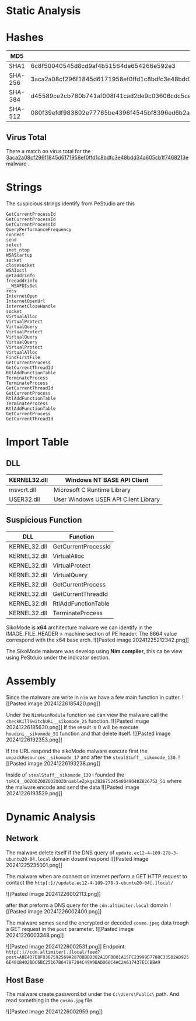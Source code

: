 
# Static Analysis
# Hashes

| MD5     | b9497ffb7e9c6f49823b95851ec874e3                                                                                                 |
| ------- | -------------------------------------------------------------------------------------------------------------------------------- |
| SHA1    | 6c8f50040545d8cd9af4b51564de654266e592e3                                                                                         |
| SHA-256 | 3aca2a08cf296f1845d6171958ef0ffd1c8bdfc3e48bdd34a605cb1f7468213e                                                                 |
| SHA-384 | d45589ce2cb780b741af008f41cad2de9c03606cdc5ce574924946970910b9d6a88222e74894ab540a4bbc2900c0f79c                                 |
| SHA-512 | 080f39efdf983802e77765be4396f4545bf8396ed6b2a7d4f3922af52487abf66069d2b838a06f667788bcaba3a6a5e4008e642f69f2227a5398f4e0d5f9d18f |

## Virus Total 
There a match on virus total for the [3aca2a08cf296f1845d6171958ef0ffd1c8bdfc3e48bdd34a605cb1f7468213e](https://www.virustotal.com/gui/file/3aca2a08cf296f1845d6171958ef0ffd1c8bdfc3e48bdd34a605cb1f7468213e) malware .

# Strings
The suspicious strings identify from PeStudio are this
```text
GetCurrentProcessId
GetCurrentProcessId
GetCurrentProcessId
QueryPerformanceFrequency
connect
send
select
inet_ntop
WSAStartup
socket
closesocket
WSAIoctl
getaddrinfo
freeaddrinfo
__WSAFDIsSet
recv
InternetOpen
InternetOpenUrl
InternetCloseHandle
socket
VirtualAlloc
VirtualProtect
VirtualQuery
VirtualProtect
VirtualQuery
VirtualQuery
VirtualProtect
VirtualAlloc
FindFirstFile
GetCurrentProcess
GetCurrentThreadId
RtlAddFunctionTable
TerminateProcess
TerminateProcess
GetCurrentThreadId
GetCurrentProcess
RtlAddFunctionTable
TerminateProcess
RtlAddFunctionTable
GetCurrentProcess
GetCurrentThreadId
```

# Import Table 

## DLL

| KERNEL32.dll | Windows NT BASE API Client           |
| ------------ | ------------------------------------ |
| msvcrt.dll   | Microsoft C Runtime Library          |
| USER32.dll   | User Windows USER API Client Library |

## Suspicious Function

| DLL          | Function            |
| ------------ | ------------------- |
| KERNEL32.dll | GetCurrentProcessId |
| KERNEL32.dll | VirtualAlloc        |
| KERNEL32.dll | VirtualProtect      |
| KERNEL32.dll | VirtualQuery        |
| KERNEL32.dll | GetCurrentProcess   |
| KERNEL32.dll | GetCurrentThreadId  |
| KERNEL32.dll | RtlAddFunctionTable |
| KERNEL32.dll | TerminateProcess    |

SikoMode is **x64** architecture malware we can identify in the IMAGE_FILE_HEADER > machine section of PE header. The 8664 value correspond with the x64 base arch.
![[Pasted image 20241225212342.png]]

The SikoMode malware was develop using **Nim compiler**, this ca be view using PeStduio under the indicator section.


# Assembly
Since the malware are write in `nim` we have a few main function in cutter.
![[Pasted image 20241226185420.png]]

Under the `NimMainModule` function we can view the malware call the `checkKillSwitchURL__sikomode_25` function.
![[Pasted image 20241226185630.png]]
If the result is 0 will be execute `houdini__sikomode_51` function and that delete itself.
![[Pasted image 20241226192353.png]]

If the URL respond the sikoMode malware execute first the `unpackResources__sikomode_17` and after the `stealStuff__sikomode_130`.
![[Pasted image 20241226193238.png]]

Inside of  `stealStuff__sikomode_130` i founded the `toRC4__OOZOOZOOZOOZOOZOnimbleZpkgsZ8267524548O49O48Z826752_51` where the malware encode and send the data
![[Pasted image 20241226193529.png]]

# Dynamic Analysis
## Network
The malware delete itself if the DNS query of `update.ec12-4-109-278-3-ubuntu20-04.local` domain dosent respond
![[Pasted image 20241225235001.png]]

The malware when are connect on internet perform a GET HTTP request to contact the 
`http[:]//update.ec12-4-109-278-3-ubuntu20-04[.]local/`

![[Pasted image 20241226002113.png]]

after that preform a DNS query for the `cdn.altimiter.local` domain 
![[Pasted image 20241226002400.png]]

The malware semes send the encrypted or decoded `cosmo.jpeg` data trough a GET request in the `post` parameter.
![[Pasted image 20241226003348.png]]

![[Pasted image 20241226002531.png]]
Endpoint:
`http[:]//cdn.altimiter[.]local/feed?post=A8E437E8F0367592569A2870BBDD382A1DFBB01A15FC23999D7788C33502AD9256E481B402BDC6BC25167B6478F204C49A9BADD68C4AC2A617437ECCBBA9`


## Host Base
The malware create password.txt under the `C:\Users\Public\` path. And read something in the `cosmo.jpg` file.

![[Pasted image 20241226002959.png]]